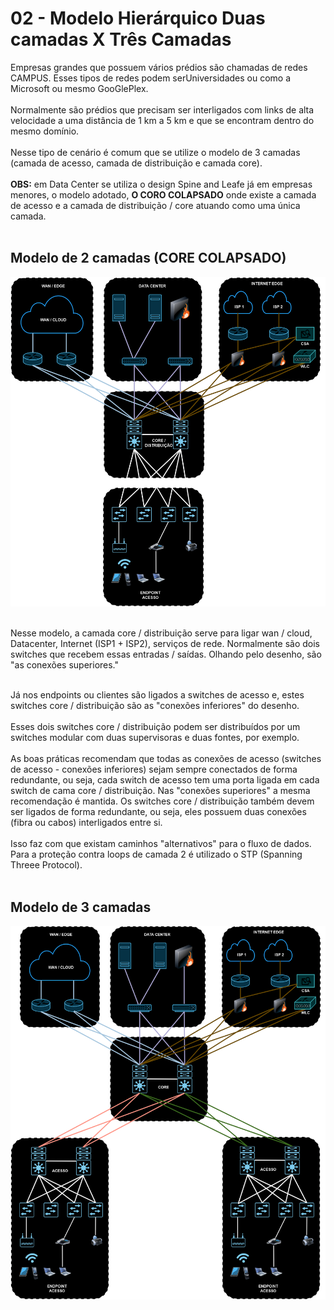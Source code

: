 # 02 - Modelo Hierárquico Duas camadas X Três Camadas 

Empresas grandes que possuem vários prédios são chamadas de redes CAMPUS. Esses tipos de redes podem serUniversidades ou como a Microsoft ou mesmo GooGlePlex. <br></br>
Normalmente são prédios que precisam ser interligados com links de alta velocidade a uma distância de 1 km a 5 km e que se encontram dentro do mesmo domínio. <br></br>
Nesse tipo de cenário é comum que se utilize o modelo de 3 camadas (camada de acesso, camada de distribuição e camada core). <br></br>
**OBS:** em Data Center se utiliza o design Spine and Leafe já em empresas menores, o modelo adotado, **O CORO  COLAPSADO** onde existe a camada de acesso e a camada de distribuição / core atuando como uma única camada. <br></br>

## Modelo de 2 camadas (CORE COLAPSADO)

![2CAMADAS](Imagens/2camadas.png) <br></br>

Nesse modelo, a camada core / distribuição serve para ligar wan / cloud, Datacenter, Internet (ISP1 + ISP2), serviços de rede. Normalmente são dois switches que recebem essas entradas / saídas. Olhando pelo desenho, são "as conexões superiores." <br></br>

Já nos endpoints ou clientes são ligados a switches de acesso e, estes switches core / distribuição são as "conexões inferiores" do desenho. <br></br>
Esses dois switches core / distribuição podem ser distribuídos por um switches modular com duas supervisoras e duas fontes, por exemplo.<br></br>
As boas práticas recomendam que todas as conexões de acesso (switches de acesso - conexões inferiores) sejam sempre conectados de forma redundante, ou seja, cada switch de acesso tem uma porta ligada em cada switch de cama core / distribuição. Nas "conexões superiores" a mesma recomendação é mantida. Os switches core / distribuição também devem ser ligados de forma redundante, ou seja, eles possuem duas conexões (fibra ou cabos) interligados entre si. <br></br>
Isso faz com que existam caminhos "alternativos" para o fluxo de dados. Para a proteção contra loops de camada 2 é utilizado o STP (Spanning Threee Protocol). <br></br>

## Modelo de 3 camadas

![3CAMADAS](Imagens/3camadas.png) <br></br>

